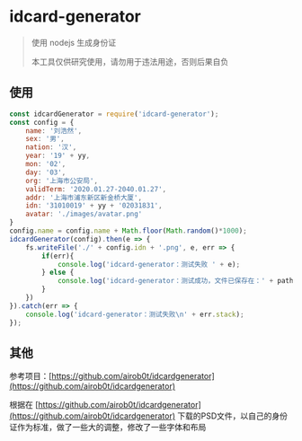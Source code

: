 # idcard-generator

> 使用 nodejs 生成身份证
> 
> 本工具仅供研究使用，请勿用于违法用途，否则后果自负

## 使用

```javascript
const idcardGenerator = require('idcard-generator');
const config = {
    name: '刘浩然',
    sex: '男',
    nation: '汉',
    year: '19' + yy,
    mon: '02',
    day: '03',
    org: '上海市公安局',
    validTerm: '2020.01.27-2040.01.27',
    addr: '上海市浦东新区新金桥大厦',
    idn: '31010019' + yy + '02031831',
    avatar: './images/avatar.png'
}
config.name = config.name + Math.floor(Math.random()*1000);
idcardGenerator(config).then(e => {
    fs.writeFile('./' + config.idn + '.png', e, err => {
        if(err){
            console.log('idcard-generator：测试失败 ' + e);
        } else {
            console.log('idcard-generator：测试成功，文件已保存在：' + path.resolve(__dirname, './output.png'));
        }
    })
}).catch(err => {
    console.log('idcard-generator：测试失败\n' + err.stack);
});
```

## 其他

参考项目：[https://github.com/airob0t/idcardgenerator](https://github.com/airob0t/idcardgenerator)

根据在 [https://github.com/airob0t/idcardgenerator](https://github.com/airob0t/idcardgenerator) 下载的PSD文件，以自己的身份证作为标准，做了一些大的调整，修改了一些字体和布局